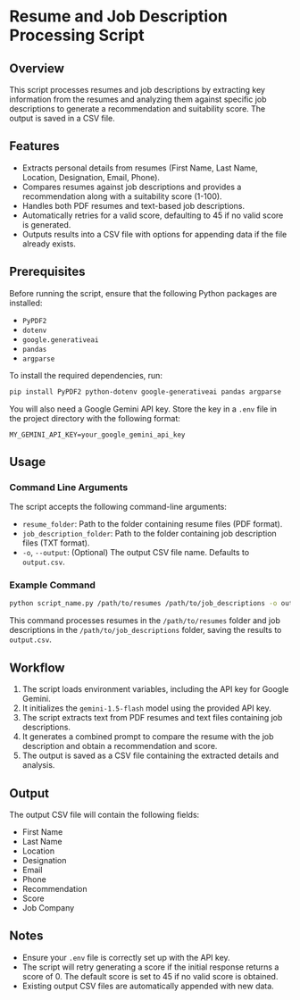 # Resume and Job Description Processing Script

## Overview

This script processes resumes and job descriptions by extracting key information from the resumes and analyzing them against specific job descriptions to generate a recommendation and suitability score. The output is saved in a CSV file.

## Features

- Extracts personal details from resumes (First Name, Last Name, Location, Designation, Email, Phone).
- Compares resumes against job descriptions and provides a recommendation along with a suitability score (1-100).
- Handles both PDF resumes and text-based job descriptions.
- Automatically retries for a valid score, defaulting to 45 if no valid score is generated.
- Outputs results into a CSV file with options for appending data if the file already exists.

## Prerequisites

Before running the script, ensure that the following Python packages are installed:

- `PyPDF2`
- `dotenv`
- `google.generativeai`
- `pandas`
- `argparse`

To install the required dependencies, run:

```bash
pip install PyPDF2 python-dotenv google-generativeai pandas argparse
```

You will also need a Google Gemini API key. Store the key in a `.env` file in the project directory with the following format:

```
MY_GEMINI_API_KEY=your_google_gemini_api_key
```

## Usage

### Command Line Arguments

The script accepts the following command-line arguments:

- `resume_folder`: Path to the folder containing resume files (PDF format).
- `job_description_folder`: Path to the folder containing job description files (TXT format).
- `-o`, `--output`: (Optional) The output CSV file name. Defaults to `output.csv`.

### Example Command

```bash
python script_name.py /path/to/resumes /path/to/job_descriptions -o output.csv
```

This command processes resumes in the `/path/to/resumes` folder and job descriptions in the `/path/to/job_descriptions` folder, saving the results to `output.csv`.

## Workflow

1. The script loads environment variables, including the API key for Google Gemini.
2. It initializes the `gemini-1.5-flash` model using the provided API key.
3. The script extracts text from PDF resumes and text files containing job descriptions.
4. It generates a combined prompt to compare the resume with the job description and obtain a recommendation and score.
5. The output is saved as a CSV file containing the extracted details and analysis.

## Output

The output CSV file will contain the following fields:

- First Name
- Last Name
- Location
- Designation
- Email
- Phone
- Recommendation
- Score
- Job Company

## Notes

- Ensure your `.env` file is correctly set up with the API key.
- The script will retry generating a score if the initial response returns a score of 0. The default score is set to 45 if no valid score is obtained.
- Existing output CSV files are automatically appended with new data.
